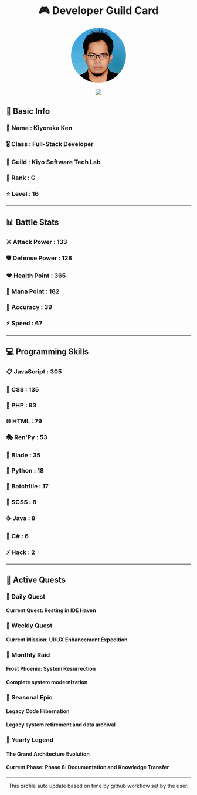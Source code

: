 <div align="center">

# 🎮 Developer Guild Card

<!-- Replace with your profile image -->
<img src="./assets/profile.png" width="150" height="150" style="border-radius: 50%"/>

![](https://komarev.com/ghpvc/?username=Kiyoraka&style=flat)
</div>

##  📌 Basic Info
### 👤 Name : Kiyoraka Ken
### 🎖️ Class : Full-Stack Developer
### 🎪 Guild : Kiyo Software Tech Lab 
### 🔰 Rank : G 
### ⭐ Level : 16

---
## 📊 Battle Stats

### ⚔️ Attack Power  : 133 
### 🛡️ Defense Power : 128 
### ❤️ Health Point  : 365 
### 🔮 Mana Point    : 182 
### 🎯 Accuracy      : 39 
### ⚡ Speed         : 67

---
## 💻 Programming Skills

### 📋 JavaScript : 305
### 🎨 CSS : 135
### 🐘 PHP : 93
### 🌐 HTML : 79
### 🎭 Ren'Py : 53
### 📝 Blade : 35
### 🐍 Python : 18
### 📝 Batchfile : 17
### 💅 SCSS : 8
### ☕ Java : 8
### 🎯 C# : 6
### ⚡ Hack : 2

---
## 📜 Active Quests

### 🌅 Daily Quest

#### Current Quest: Resting in IDE Haven

### 📅 Weekly Quest
#### Current Mission: UI/UX Enhancement Expedition

### 🌙 Monthly Raid
#### Frost Phoenix: System Resurrection
#### Complete system modernization

### 🌠 Seasonal Epic
#### Legacy Code Hibernation
#### Legacy system retirement and data archival

### 👑 Yearly Legend
#### The Grand Architecture Evolution
#### Current Phase: Phase 8: Documentation and Knowledge Transfer

---
<div align="center">
  This profile auto update based on time by github workflow set by the user.
</div>